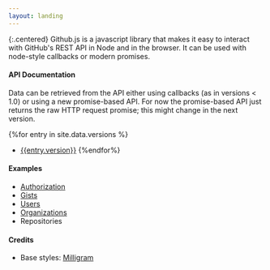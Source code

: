 ```yaml
---
layout: landing
---
```


{:.centered}
Github.js is a javascript library that makes it easy to interact with GitHub's
REST API in Node and in the browser. It can be used with node-style callbacks or
modern promises.

#### API Documentation

Data can be retrieved from the API either using callbacks (as in versions < 1.0)
or using a new promise-based API. For now the promise-based API just returns the
raw HTTP request promise; this might change in the next version.

{%for entry in site.data.versions %}
* [{{entry.version}}]({{site.baseurl}}/docs/{{entry.version}}/index.html)
{%endfor%}

#### Examples

* [Authorization][authorization]
* [Gists][gists]
* [Users][users]
* [Organizations][organizations]
* Repositories

#### Credits
* Base styles: [Milligram](milligram)

[milligram]: https://milligram.github.io/
[gists]: {{site.baseurl}}/examples/gists
[users]: {{site.baseurl}}/examples/users
[organizations]: {{site.baseurl}}/examples/organizations
[authorization]: {{site.baseurl}}/examples/authorization
